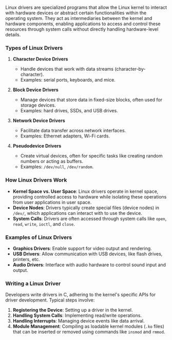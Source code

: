 Linux drivers are specialized programs that allow the Linux kernel to interact with hardware devices or abstract certain functionalities within the operating system. They act as intermediaries between the kernel and hardware components, enabling applications to access and control these resources through system calls without directly handling hardware-level details.

### Types of Linux Drivers

1. **Character Device Drivers**
   - Handle devices that work with data streams (character-by-character).
   - Examples: serial ports, keyboards, and mice.

2. **Block Device Drivers**
   - Manage devices that store data in fixed-size blocks, often used for storage devices.
   - Examples: hard drives, SSDs, and USB drives.

3. **Network Device Drivers**
   - Facilitate data transfer across network interfaces.
   - Examples: Ethernet adapters, Wi-Fi cards.

4. **Pseudodevice Drivers**
   - Create virtual devices, often for specific tasks like creating random numbers or acting as buffers.
   - Examples: `/dev/null`, `/dev/random`.

### How Linux Drivers Work

- **Kernel Space vs. User Space**: Linux drivers operate in kernel space, providing controlled access to hardware while isolating these operations from user applications in user space.
- **Device Nodes**: Drivers typically create special files (device nodes) in `/dev/`, which applications can interact with to use the device.
- **System Calls**: Drivers are often accessed through system calls like `open`, `read`, `write`, `ioctl`, and `close`.
  
### Examples of Linux Drivers

- **Graphics Drivers**: Enable support for video output and rendering.
- **USB Drivers**: Allow communication with USB devices, like flash drives, printers, etc.
- **Audio Drivers**: Interface with audio hardware to control sound input and output.
  
### Writing a Linux Driver
Developers write drivers in C, adhering to the kernel's specific APIs for driver development. Typical steps involve:
1. **Registering the Device**: Setting up a driver in the kernel.
2. **Handling System Calls**: Implementing read/write operations.
3. **Handling Interrupts**: Managing device events like data arrival.
4. **Module Management**: Compiling as loadable kernel modules (`.ko` files) that can be inserted or removed using commands like `insmod` and `rmmod`.